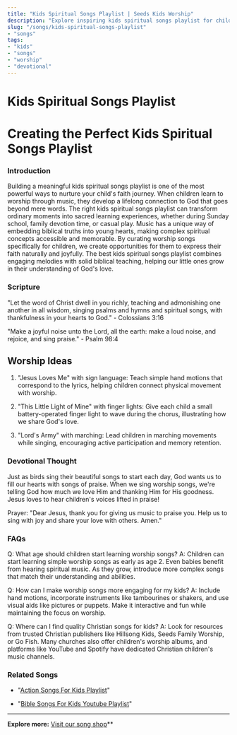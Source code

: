 ```yaml
---
title: "Kids Spiritual Songs Playlist | Seeds Kids Worship"
description: "Explore inspiring kids spiritual songs playlist for children's worship and faith development. Biblical music resources for families and ministry."
slug: "/songs/kids-spiritual-songs-playlist"
- "songs"
tags:
- "kids"
- "songs"
- "worship"
- "devotional"
---
```


# Kids Spiritual Songs Playlist

# Creating the Perfect Kids Spiritual Songs Playlist

### Introduction
Building a meaningful kids spiritual songs playlist is one of the most powerful ways to nurture your child's faith journey. When children learn to worship through music, they develop a lifelong connection to God that goes beyond mere words. The right kids spiritual songs playlist can transform ordinary moments into sacred learning experiences, whether during Sunday school, family devotion time, or casual play. Music has a unique way of embedding biblical truths into young hearts, making complex spiritual concepts accessible and memorable. By curating worship songs specifically for children, we create opportunities for them to express their faith naturally and joyfully. The best kids spiritual songs playlist combines engaging melodies with solid biblical teaching, helping our little ones grow in their understanding of God's love.

### Scripture
"Let the word of Christ dwell in you richly, teaching and admonishing one another in all wisdom, singing psalms and hymns and spiritual songs, with thankfulness in your hearts to God." - Colossians 3:16

"Make a joyful noise unto the Lord, all the earth: make a loud noise, and rejoice, and sing praise." - Psalm 98:4

## Worship Ideas
1. "Jesus Loves Me" with sign language: Teach simple hand motions that correspond to the lyrics, helping children connect physical movement with worship.

2. "This Little Light of Mine" with finger lights: Give each child a small battery-operated finger light to wave during the chorus, illustrating how we share God's love.

3. "Lord's Army" with marching: Lead children in marching movements while singing, encouraging active participation and memory retention.

### Devotional Thought
Just as birds sing their beautiful songs to start each day, God wants us to fill our hearts with songs of praise. When we sing worship songs, we're telling God how much we love Him and thanking Him for His goodness. Jesus loves to hear children's voices lifted in praise!

Prayer: "Dear Jesus, thank you for giving us music to praise you. Help us to sing with joy and share your love with others. Amen."

### FAQs

Q: What age should children start learning worship songs?
A: Children can start learning simple worship songs as early as age 2. Even babies benefit from hearing spiritual music. As they grow, introduce more complex songs that match their understanding and abilities.

Q: How can I make worship songs more engaging for my kids?
A: Include hand motions, incorporate instruments like tambourines or shakers, and use visual aids like pictures or puppets. Make it interactive and fun while maintaining the focus on worship.

Q: Where can I find quality Christian songs for kids?
A: Look for resources from trusted Christian publishers like Hillsong Kids, Seeds Family Worship, or Go Fish. Many churches also offer children's worship albums, and platforms like YouTube and Spotify have dedicated Christian children's music channels.

### Related Songs

- "[Action Songs For Kids Playlist](/songs/action-songs-for-kids-playlist/)"

- "[Bible Songs For Kids Youtube Playlist](/songs/bible-songs-for-kids-youtube-playlist/)"

---

**Explore more:** [Visit our song shop](https://seedskidsworship.com/shop)**

<!-- Schema Markup -->
<script type="application/ld+json">
{
  "@context": "https://schema.org",
  "@type": "MusicRecording",
  "name": "Kids Spiritual Songs Playlist",
  "byArtist": {
    "@type": "MusicGroup",
    "name": "Seeds Kids Worship"
  },
  "isFamilyFriendly": true,
  "url": "https://seedskidsworship.com/songs/kids-spiritual-songs-playlist/"
}
</script>